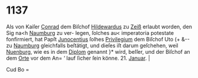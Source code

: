 # 1137

Als von Kaiſer [Conrad](../../register/worte/conrad.md) dem Biſchof [Hildewardus](../../register/worte/hildewardus.md) zu
[Zeiß](../../register/orte/zeiß.md) erlaubt worden, den Sig na<h [Naumburg](../../register/orte/naumburg.md) zu ver-
legen, ſolches au< imperatoria potestate fonfirmiert, hat
Papſt [Junocentius](../../register/worte/junocentius.md) ſolhes [Privilegium](../../register/worte/privilegium.md) dem Biſchof Uto (+ &--
zu [Naumburg](../../register/orte/naumburg.md) gleichfalls beſtätigt, und dieſes iſt darum
geſchehen, weil [Nuenburg](../../register/worte/nuenburg.md), wie es in dem [Diplom](../../register/worte/diplom.md) genannt }*
wird, beſſer, und der Biſchof an dem [Orte](../../register/worte/orte.md) vor dem An= ‘
lauf ſicher ſein könne. 21. [Januar](../../register/worte/januar.md). |


Cud Bo =
